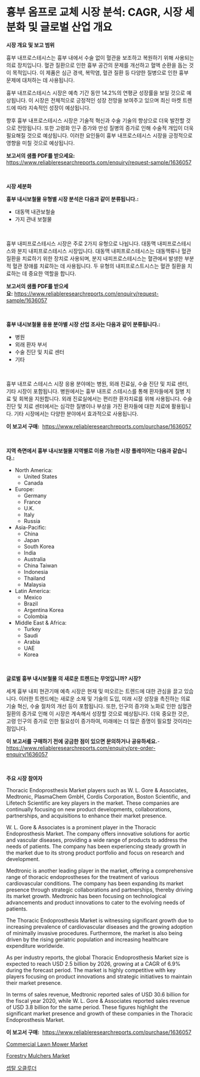 <p><h1>흉부 옴프로 교체 시장 분석: CAGR, 시장 세분화 및 글로벌 산업 개요</h1></p><p><strong>시장 개요 및 보고 범위</strong></p>
<p><p>흉부 내프로스테시스는 흉부 내에서 수술 없이 혈관을 보조하고 복원하기 위해 사용되는 의료 장치입니다. 혈관 질환으로 인한 흉부 공간의 문제를 개선하고 혈액 순환을 돕는 것이 목적입니다. 이 제품은 심근 경색, 복막염, 혈관 질환 등 다양한 질병으로 인한 흉부 문제에 대처하는 데 사용됩니다.</p><p>흉부 내프로스테시스 시장은 예측 기간 동안 14.2%의 연평균 성장률을 보일 것으로 예상됩니다. 이 시장은 전체적으로 긍정적인 성장 전망을 보여주고 있으며 최신 마켓 트렌드에 따라 지속적인 성장이 예상됩니다.</p><p>향후 흉부 내프로스테시스 시장은 기술적 혁신과 수술 기술의 향상으로 더욱 발전할 것으로 전망됩니다. 또한 고령화 인구 증가와 만성 질병의 증가로 인해 수술적 개입이 더욱 필요해질 것으로 예상됩니다. 이러한 요인들이 흉부 내프로스테시스 시장을 긍정적으로 영향을 미칠 것으로 예상됩니다.</p></p>
<p><strong>보고서의 샘플 PDF를 받으세요:</strong> <a href="https://www.reliableresearchreports.com/enquiry/request-sample/1636057">https://www.reliableresearchreports.com/enquiry/request-sample/1636057</a></p>
<p>&nbsp;</p>
<p><strong>시장 세분화</strong></p>
<p><strong>흉부 내시보철물 유형별 시장 분석은 다음과 같이 분류됩니다.:</strong></p>
<p><ul><li>대동맥 내관보철술</li><li>가지 관내 보철물</li></ul></p>
<p>&nbsp;</p>
<p><p>흉부 내피프로스테시스 시장은 주로 2가지 유형으로 나뉩니다. 대동맥 내피프로스테시스와 분지 내피프로스테시스 시장입니다. 대동맥 내피프로스테시스는 대동맥류나 혈관 질환을 치료하기 위한 장치로 사용되며, 분지 내피프로스테시스는 혈관에서 발생한 부분적 혈관 장애를 치료하는 데 사용됩니다. 두 유형의 내피프로스트시스는 혈관 질환을 치료하는 데 중요한 역할을 합니다.</p></p>
<p><strong>보고서의 샘플 PDF를 받으세요:</strong>&nbsp;<a href="https://www.reliableresearchreports.com/enquiry/request-sample/1636057">https://www.reliableresearchreports.com/enquiry/request-sample/1636057</a></p>
<p>&nbsp;</p>
<p><strong> 흉부 내시보철물 응용 분야별 시장 산업 조사는 다음과 같이 분류됩니다.:</strong></p>
<p><ul><li>병원</li><li>외래 환자 부서</li><li>수술 진단 및 치료 센터</li><li>기타</li></ul></p>
<p>&nbsp;</p>
<p><p>흉부 내프로 스테시스 시장 응용 분야에는 병원, 외래 진료실, 수술 진단 및 치료 센터, 기타 시장이 포함됩니다. 병원에서는 흉부 내프로 스테시스를 통해 환자들에게 질병 치료 및 회복을 지원합니다. 외래 진료실에서는 편리한 환자치료를 위해 사용됩니다. 수술 진단 및 치료 센터에서는 심각한 질병이나 부상을 가진 환자들에 대한 치료에 활용됩니다. 기타 시장에서는 다양한 분야에서 효과적으로 사용됩니다.</p></p>
<p><strong>이 보고서 구매:</strong>&nbsp; <a href="https://www.reliableresearchreports.com/purchase/1636057">https://www.reliableresearchreports.com/purchase/1636057</a></p>
<p>&nbsp;</p>
<p><strong>지역 측면에서 흉부 내시보철물 지역별로 이용 가능한 시장 플레이어는 다음과 같습니다.:</strong></p>
<p><ul>
    <li>
        North America:
        <ul>
            <li>United States</li>
            <li>Canada</li>
        </ul>
    </li>
    <li>
        Europe:
        <ul>
            <li>Germany</li>
            <li>France</li>
            <li>U.K.</li>
            <li>Italy</li>
            <li>Russia</li>
        </ul>
    </li>
    <li>
        Asia-Pacific:
        <ul>
            <li>China</li>
            <li>Japan</li>
            <li>South Korea</li>
            <li>India</li>
            <li>Australia</li>
            <li>China Taiwan</li>
            <li>Indonesia</li>
            <li>Thailand</li>
            <li>Malaysia</li>
        </ul>
    </li>
    <li>
        Latin America:
        <ul>
            <li>Mexico</li>
            <li>Brazil</li>
            <li>Argentina Korea</li>
            <li>Colombia</li>
        </ul>
    </li>
    <li>
        Middle East & Africa:
        <ul>
            <li>Turkey</li>
            <li>Saudi</li>
            <li>Arabia</li>
            <li>UAE</li>
            <li>Korea</li>
        </ul>
    </li>
    </ul></p>
<p>&nbsp;</p>
<p><strong>글로벌 흉부 내시보철물 의 새로운 트렌드는 무엇입니까? 시장?</strong></p>
<p><p>세계 흉부 내피 현관기매 예측 시장은 현재 및 떠오르는 트렌드에 대한 관심을 끌고 있습니다. 이러한 트렌드에는 새로운 소재 및 기술의 도입, 미래 시장 성장을 촉진하는 의료 기술 혁신, 수술 절차의 개선 등이 포함됩니다. 또한, 인구의 증가와 노화로 인한 심혈관 질환의 증가로 인해 이 시장은 계속해서 성장할 것으로 예상됩니다. 더욱 중요한 것은, 고령 인구의 증가로 인한 필요성이 증가하여, 미래에는 더 많은 증명이 필요할 것이라는 점입니다.</p></p>
<p><strong>이 보고서를 구매하기 전에 궁금한 점이 있으면 문의하거나 공유하세요.</strong>- <a href="https://www.reliableresearchreports.com/enquiry/pre-order-enquiry/1636057">https://www.reliableresearchreports.com/enquiry/pre-order-enquiry/1636057</a></p>
<p>&nbsp;</p>
<p><strong>주요 시장 참여자</strong></p>
<p><p>Thoracic Endoprosthesis Market players such as W. L. Gore & Associates, Medtronic, PlasmaChem GmbH, Cordis Corporation, Boston Scientific, and Lifetech Scientific are key players in the market. These companies are continually focusing on new product developments, collaborations, partnerships, and acquisitions to enhance their market presence.</p><p>W. L. Gore & Associates is a prominent player in the Thoracic Endoprosthesis Market. The company offers innovative solutions for aortic and vascular diseases, providing a wide range of products to address the needs of patients. The company has been experiencing steady growth in the market due to its strong product portfolio and focus on research and development.</p><p>Medtronic is another leading player in the market, offering a comprehensive range of thoracic endoprostheses for the treatment of various cardiovascular conditions. The company has been expanding its market presence through strategic collaborations and partnerships, thereby driving its market growth. Medtronic has been focusing on technological advancements and product innovations to cater to the evolving needs of patients.</p><p>The Thoracic Endoprosthesis Market is witnessing significant growth due to increasing prevalence of cardiovascular diseases and the growing adoption of minimally invasive procedures. Furthermore, the market is also being driven by the rising geriatric population and increasing healthcare expenditure worldwide.</p><p>As per industry reports, the global Thoracic Endoprosthesis Market size is expected to reach USD 2.5 billion by 2026, growing at a CAGR of 6.9% during the forecast period. The market is highly competitive with key players focusing on product innovations and strategic initiatives to maintain their market presence.</p><p>In terms of sales revenue, Medtronic reported sales of USD 30.6 billion for the fiscal year 2020, while W. L. Gore & Associates reported sales revenue of USD 3.8 billion for the same period. These figures highlight the significant market presence and growth of these companies in the Thoracic Endoprosthesis Market.</p></p>
<p><strong>이 보고서 구매:</strong>&nbsp;&nbsp;<a href="https://www.reliableresearchreports.com/purchase/1636057">https://www.reliableresearchreports.com/purchase/1636057</a></p>
<p><p><a href="https://issuu.com/reportprime-2/docs/commercial-lawn-mower-market-size-2030.pptx">Commercial Lawn Mower Market</a></p><p><a href="https://issuu.com/reportprime-2/docs/forestry-mulchers-market-size-2030.pptx">Forestry Mulchers Market</a></p><p><a href="https://github.com/TobyKub4685/Market-Research-Report-List-1/blob/main/83527407600.md">셉탈 오클루더</a></p></p>
